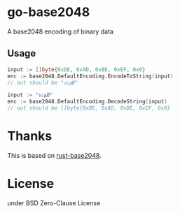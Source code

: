 # go-base2048

A base2048 encoding of binary data

## Usage

```go
input := []byte{0xDE, 0xAD, 0xBE, 0xEF, 0x0}
enc := base2048.DefaultEncoding.EncodeToString(input)
// out should be "นנநØ"
```

```go
input := "นנநØ"
enc := base2048.DefaultEncoding.DecodeString(input)
// out should be []byte{0xDE, 0xAD, 0xBE, 0xEF, 0x0}
```

# Thanks

This is based on [rust-base2048](https://github.com/llfourn/rust-base2048).

# License

under BSD Zero-Clause License
